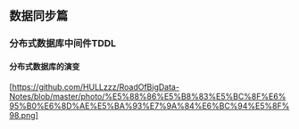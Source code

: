 ## 数据同步篇
### 分布式数据库中间件TDDL
#### 分布式数据库的演变
[https://github.com/HULLzzz/RoadOfBigData-Notes/blob/master/photo/%E5%88%86%E5%B8%83%E5%BC%8F%E6%95%B0%E6%8D%AE%E5%BA%93%E7%9A%84%E6%BC%94%E5%8F%98.png]
